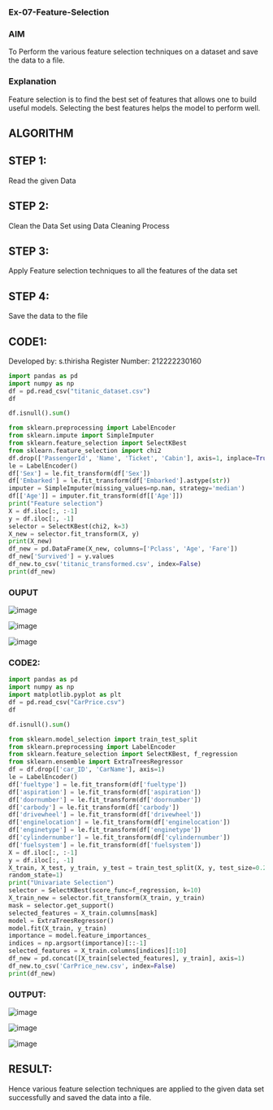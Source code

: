 ### Ex-07-Feature-Selection
### AIM

To Perform the various feature selection techniques on a dataset and save the data to a file.
### Explanation

Feature selection is to find the best set of features that allows one to build useful models. Selecting the best features helps the model to perform well.
## ALGORITHM
## STEP 1:

Read the given Data
## STEP 2:

Clean the Data Set using Data Cleaning Process
## STEP 3:

Apply Feature selection techniques to all the features of the data set
## STEP 4:

Save the data to the file
## CODE1:
Developed by: s.thirisha
Register Number: 212222230160
```python
import pandas as pd
import numpy as np
df = pd.read_csv("titanic_dataset.csv")
df

df.isnull().sum()

from sklearn.preprocessing import LabelEncoder
from sklearn.impute import SimpleImputer
from sklearn.feature_selection import SelectKBest
from sklearn.feature_selection import chi2
df.drop(['PassengerId', 'Name', 'Ticket', 'Cabin'], axis=1, inplace=True)
le = LabelEncoder()
df['Sex'] = le.fit_transform(df['Sex'])
df['Embarked'] = le.fit_transform(df['Embarked'].astype(str))
imputer = SimpleImputer(missing_values=np.nan, strategy='median')
df[['Age']] = imputer.fit_transform(df[['Age']])
print("Feature selection")
X = df.iloc[:, :-1]
y = df.iloc[:, -1]
selector = SelectKBest(chi2, k=3)
X_new = selector.fit_transform(X, y)
print(X_new)
df_new = pd.DataFrame(X_new, columns=['Pclass', 'Age', 'Fare'])
df_new['Survived'] = y.values
df_new.to_csv('titanic_transformed.csv', index=False)
print(df_new)
```
### OUPUT
![image](https://github.com/Thirisha-s/Ex-07-Feature-Selection/assets/120380280/dbf20cf1-16f2-4f79-9d7b-9349581ef4e5)

![image](https://github.com/Thirisha-s/Ex-07-Feature-Selection/assets/120380280/77356d38-2696-49e2-9b8f-34510a1ec266)

![image](https://github.com/Thirisha-s/Ex-07-Feature-Selection/assets/120380280/34d7dbbd-cb00-41ba-8d20-5ed42a572993)

 ### CODE2:
 ```python
import pandas as pd
import numpy as np
import matplotlib.pyplot as plt
df = pd.read_csv("CarPrice.csv")
df

df.isnull().sum()

from sklearn.model_selection import train_test_split
from sklearn.preprocessing import LabelEncoder
from sklearn.feature_selection import SelectKBest, f_regression
from sklearn.ensemble import ExtraTreesRegressor
df = df.drop(['car_ID', 'CarName'], axis=1)
le = LabelEncoder()
df['fueltype'] = le.fit_transform(df['fueltype'])
df['aspiration'] = le.fit_transform(df['aspiration'])
df['doornumber'] = le.fit_transform(df['doornumber'])
df['carbody'] = le.fit_transform(df['carbody'])
df['drivewheel'] = le.fit_transform(df['drivewheel'])
df['enginelocation'] = le.fit_transform(df['enginelocation'])
df['enginetype'] = le.fit_transform(df['enginetype'])
df['cylindernumber'] = le.fit_transform(df['cylindernumber'])
df['fuelsystem'] = le.fit_transform(df['fuelsystem'])
X = df.iloc[:, :-1]
y = df.iloc[:, -1]
X_train, X_test, y_train, y_test = train_test_split(X, y, test_size=0.2,
random_state=1)
print("Univariate Selection")
selector = SelectKBest(score_func=f_regression, k=10)
X_train_new = selector.fit_transform(X_train, y_train)
mask = selector.get_support()
selected_features = X_train.columns[mask]
model = ExtraTreesRegressor()
model.fit(X_train, y_train)
importance = model.feature_importances_
indices = np.argsort(importance)[::-1]
selected_features = X_train.columns[indices][:10]
df_new = pd.concat([X_train[selected_features], y_train], axis=1)
df_new.to_csv('CarPrice_new.csv', index=False)
print(df_new)
```

### OUTPUT:
![image](https://github.com/Thirisha-s/Ex-07-Feature-Selection/assets/120380280/0a9a1ce6-0736-404f-bf57-4fd336c54602)

![image](https://github.com/Thirisha-s/Ex-07-Feature-Selection/assets/120380280/260feae3-c96d-4912-8cfd-166f109265a5)

![image](https://github.com/Thirisha-s/Ex-07-Feature-Selection/assets/120380280/bc3cf254-39ed-4806-a549-79e921853ebd)

## RESULT:
Hence various feature selection techniques are applied to the given data set successfully and saved the data into a file.
